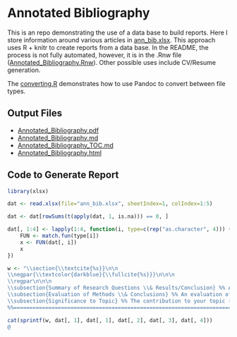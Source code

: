 Annotated Bibliography
========================================================

This is an repo demonstrating the use of a data base to build reports.  Here I store information around various articles in [ann_bib.xlsx](ann_bib.xlsx).  This approach uses R + knitr to create reports from a data base.  In the README, the process is not fully automated, however, it is in the .Rnw file ([Annotated_Bibliography.Rnw](Annotated_Bibliography.Rnw)).  Other possible uses include CV/Resume generation.

The [converting.R](converting.R) demonstrates how to use Pandoc to convert between file types.  

## Output Files

- [Annotated_Bibliography.pdf](Annotated_Bibliography.pdf)    
- [Annotated_Bibliography.md](Annotated_Bibliography.md)
- [Annotated_Bibliography_TOC.md](Annotated_Bibliography_TOC.md)
- [Annotated_Bibliography.html](Annotated_Bibliography.html)   

## Code to Generate Report

```r
library(xlsx)

dat <- read.xlsx(file="ann_bib.xlsx", sheetIndex=1, colIndex=1:5)

dat <- dat[rowSums(t(apply(dat, 1, is.na))) == 0, ]

dat[, 1:4] <- lapply(1:4, function(i, type=c(rep("as.character", 4))) {
    FUN <- match.fun(type[i])
    x <- FUN(dat[, i])
    x
})

w <- "\\section{\\textcite{%s}}\n\n
\\negpar{\\textcolor{darkblue}{\\fullcite{%s}}}\n\n\n
\\regpar\n\n\n
\\subsection{Summary of Research Questions \\& Results/Conclusion} %% A short summary of the research question and results/conclusions (75-100 words)\n%s\n
\\subsection{Evaluation of Methods \\& Conclusions} %% An evaluation of methods and conclusions (25-75) words.\n%s\n
\\subsection{Significance to Topic} %% The contribution to your topic (why is this paper important?)\n%s\n
%%==========================================================================\n\n"

cat(sprintf(w, dat[, 1], dat[, 1], dat[, 2], dat[, 3], dat[, 4]))
@
```
```
